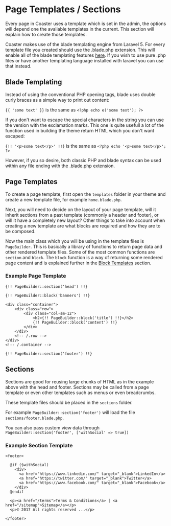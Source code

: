 # Page Templates / Sections

Every page in Coaster uses a template which is set in the admin, the options will depend one the avaliable templates in the current. This section will explain how to create those templates.

Coaster makes use of the blade templating engine from Laravel 5. For every template file you created should use the .blade.php extension. This will enable all of the blade templating features [here](https://laravel.com/docs/5.4/blade). If you wish to use pure .php files or have another templating language installed with laravel you can use that instead.

## Blade Templating

Instead of using the conventional PHP opening tags, blade uses double curly braces as a simple way to print out content:

`{{ 'some text' }}` is the same as `<?php echo e('some text'); ?>`

If you don't want to escape the special characters in the string you can use the version with the exclamation marks. This one is quite usefull a lot of the function used in building the theme return HTML which you don't want escaped:

`{!! '<p>some text</p>' !!}` is the same as `<?php echo '<p>some text</p>'; ?>`

However, if you so desire, both classic PHP and blade syntax can be used within any file ending with the .blade.php extension.

## Page Templates

To create a page template, first open the `templates` folder in your theme and create a new template file, for example `home.blade.php`.

Next, you will need to decide on the layout of your page template, will it inherit sections from a past template (commonly a header and footer), or will it have a completely new layout? Other things to take into account when creating a new template are what blocks are required and how they are to be composed.

Now the main class which you will be using in the template files is `PageBuilder`. This is basically a library of functions to return page data and other rendered template files. Some of the most common functions are `section` and `block`. The `block` function is a way of returning some rendered page content and is explained further in the [Block Templates](block-templates.md) section.

### Example Page Template

```
{!! PageBuilder::section('head') !!}

{!! PageBuilder::block('banners') !!}

<div class="container">
    <div class="row">
        <div class="col-sm-12">
            <h2>{!! PageBuilder::block('title') !!}</h2>
            {!! PageBuilder::block('content') !!}
        </div>
    </div>
    <!-- /.row -->
</div>
<!-- /.container -->

{!! PageBuilder::section('footer') !!}
```

## Sections

Sections are good for reusing large chunks of HTML as in the example above with the head and footer. Sections may be called from a page template or even other templates such as menus or even breadcrumbs.

These template files should be placed in the `sections` folder.

For example `PageBuilder::section('footer')` will load the file `sections/footer.blade.php`.

You can also pass custom view data through `PageBuilder::section('footer', ['withSocial' => true])`

### Example Section Template

```
<footer>

  @if ($withSocial)
    <div>
      <a href="https://www.linkedin.com/" target="_blank">LinkedIn</a>
      <a href="https://twitter.com/" target="_blank">Twitter</a>
      <a href="https://www.facebook.com/" target="_blank">Facebook</a>
    </div>
  @endif

  <p><a href="/terms">Terms & Conditions</a> | <a href="/sitemap">Sitemap</a></p>
  <p>© 2017 All rights reserved ...</p>
  
</footer>
```
